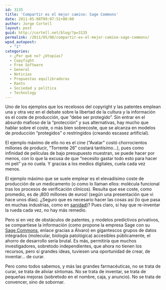 ```yaml
---
id: 3135
title: 'Compartir es el mejor camino: Sage Commons'
date: 2011-05-08T09:07:51+00:00
author: Jorge Cortell
layout: post
guid: http://cortell.net/blog/?p=3135
permalink: /2011/05/08/compartir-es-el-mejor-camino-sage-commons/
wpsd_autopost:
  - "1"
categories:
  - ¿Por qué no? ¿Utopías?
  - Copyfight
  - Free Software
  - General
  - Noticias
  - Propuestas equilibradoras
  - Rants
  - Sociedad y polí­tica
  - Technology
---
```

Uno de los ejemplos que los recelosos del copyright y las patentes emplean una y otra vez en el debate sobre la libertad de la cultura y la información es el coste de producción, que &#8220;debe ser protegido&#8221;. Sin entrar en el absurdo mafioso de la &#8220;protección&#8221; y sus alternativas, hay mucho que hablar sobre el coste, o más bien sobrecoste, que se alcanza en modelos de producción &#8220;protegidos&#8221; o restringidos (creando escasez artificial).

El ejemplo máximo de ello no es el cine (&#8220;Avatar&#8221; costó chorrocientos millones de producir, &#8220;Torrente 26&#8221; costará tantísimo&#8230;), pues como infinidad de películas de bajo presupuesto muestran, se puede hacer por menos, con lo que la excusa de que &#8220;necesito gastar todo esto para hacer mi peli&#8221; ya no cuela. Y gracias a los medios digitales, cuela cada vez menos.

El ejemplo máximo que se suele emplear es el elevadísimo coste de producción de un medicamento (o como lo llaman ellos: molécula funcional tras los procesos de verificación clínicos). Resulta que ese coste, como promedio, es de ¡800 millones de euros! (según una presentación que vi hace unos días). ¿Seguro que es necesario hacer las cosas así (lo que pasa en muchas industrias, como en [sanidad](http://ducknetweb.blogspot.com/2011/04/inside-joba-learning-experience-and.html))? Pues claro, si hay que re-inventar la rueda cada vez, no hay más remedio.

Pero si en vez de obstáculos de patentes, y modelos predictivos privativos, se compartiese la información (como propone la empresa Sage con su [Sage Commons](http://sagebase.org/commons/), enlace gracias a Álvaro) en gigantescos grupos de datos integrados (molecular, biología patológica) accesibles públicamente, el ahorro de desarrollo sería brutal. Es más, permitiría que muchos investigadores, sobretodo independientes, que ahora no tienen los recursos, pero sí grandes ideas, tuviesen una oportunidad de crear, de inventar&#8230; de curar.

Pero como todos sabemos, y más las grandes farmacéuticas, no se trata de curar, se trata de aliviar síntomas. No se trata de inventar, se trata de pequeñas mejoras (sobretodo en el nombre, caja, y anuncio). No se trata de convencer, sino de sobornar.